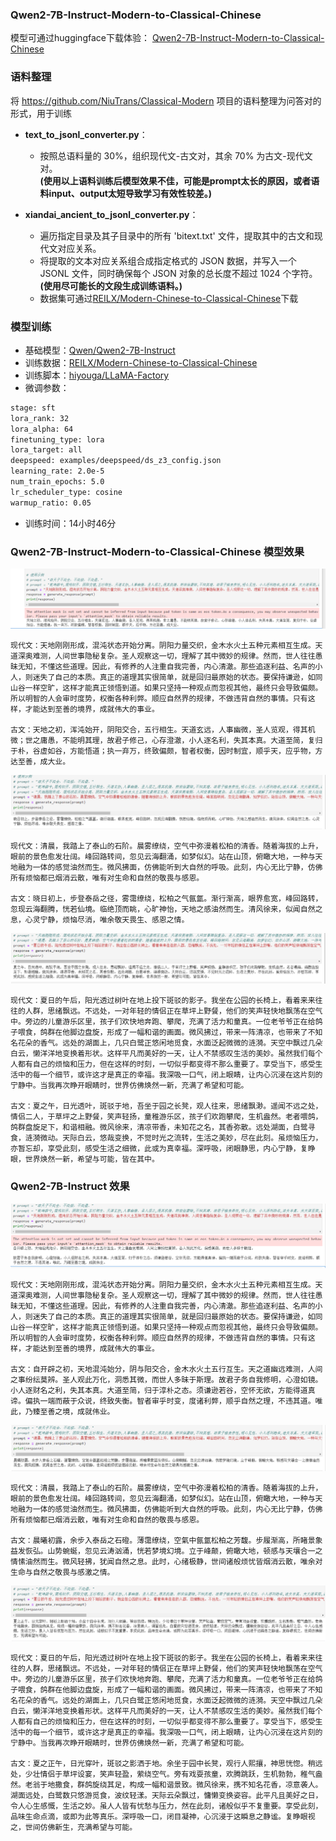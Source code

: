 ### Qwen2-7B-Instruct-Modern-to-Classical-Chinese
模型可通过huggingface下载体验：
[Qwen2-7B-Instruct-Modern-to-Classical-Chinese](https://huggingface.co/REILX/Qwen2-7B-Instruct-Modern-to-Classical-Chinese)

### 语料整理
将 https://github.com/NiuTrans/Classical-Modern 项目的语料整理为问答对的形式，用于训练
- **text_to_jsonl_converter.py**：
  - 按照总语料量的 30%，组织现代文-古文对，其余 70% 为古文-现代文对。</br>
**(使用以上语料训练后模型效果不佳，可能是prompt太长的原因，或者语料input、output太短导致学习有效性较差。)**

- **xiandai_ancient_to_jsonl_converter.py**：
  - 遍历指定目录及其子目录中的所有 'bitext.txt' 文件，提取其中的古文和现代文对应关系。
  - 将提取的文本对应关系组合成指定格式的 JSON 数据，并写入一个 JSONL 文件，同时确保每个 JSON 对象的总长度不超过 1024 个字符。</br>
**(使用尽可能长的文段生成训练语料。)**
  - 数据集可通过[REILX/Modern-Chinese-to-Classical-Chinese](https://huggingface.co/datasets/REILX/Modern-Chinese-to-Classical-Chinese)下载

### 模型训练
- 基础模型：[Qwen/Qwen2-7B-Instruct](https://huggingface.co/Qwen/Qwen2-7B-Instruct)
- 训练数据：[REILX/Modern-Chinese-to-Classical-Chinese](https://huggingface.co/datasets/REILX/Modern-Chinese-to-Classical-Chinese)
- 训练脚本：[hiyouga/LLaMA-Factory](https://github.com/hiyouga/LLaMA-Factory)
- 微调参数：
```bash
stage: sft
lora_rank: 32
lora_alpha: 64
finetuning_type: lora
lora_target: all
deepspeed: examples/deepspeed/ds_z3_config.json
learning_rate: 2.0e-5
num_train_epochs: 5.0
lr_scheduler_type: cosine
warmup_ratio: 0.05
```
- 训练时间：14小时46分

### Qwen2-7B-Instruct-Modern-to-Classical-Chinese 模型效果
![Qwen2-7B-Instruct-Modern-to-Classical-Chinese](./images/xiandaiwen-guwen-01.PNG)
```text
现代文：天地刚刚形成，混沌状态开始分离。阴阳力量交织，金木水火土五种元素相互生成。天道深奥难测，人间世事隐秘复杂。圣人观察这一切，理解了其中微妙的规律。然而，世人往往愚昧无知，不懂这些道理。因此，有修养的人注重自我完善，内心清澈。那些追逐利益、名声的小人，则迷失了自己的本质。真正的道理其实很简单，就是回归最原始的状态。要保持谦逊，如同山谷一样空旷，这样才能真正领悟到道。如果只坚持一种观点而忽视其他，最终只会导致偏颇。所以明智的人会审时度势，权衡各种利弊。顺应自然界的规律，不做违背自然的事情。只有这样，才能达到至善的境界，成就伟大的事业。

古文：天地之初，浑沌始开，阴阳交合，五行相生。天道玄远，人事幽微，圣人览观，得其机微；世之庸愚，不能明其理，故君子修己，心存澄澈，小人逐名利，失其本真。大道至简，复归于朴，谷虚如谷，方能悟道；执一弃万，终致偏颇，智者权衡，因时制宜，顺乎天，应乎物，方达至善，成大业。
```
![Qwen2-7B-Instruct-Modern-to-Classical-Chinese](./images/xiandaiwen-guwen-02.PNG)
```text
现代文：清晨，我踏上了泰山的石阶。晨雾缭绕，空气中弥漫着松柏的清香。随着海拔的上升，眼前的景色愈发壮阔。峰回路转间，忽见云海翻涌，如梦似幻。站在山顶，俯瞰大地，一种与天地融为一体的感觉油然而生。微风拂面，仿佛能听到大自然的呼吸。此刻，内心无比宁静，仿佛所有烦恼都已烟消云散，唯有对生命和自然的敬畏与感恩。

古文：晓日初上，步登泰岳之径，雾霭缭绕，松柏之气氤氲。渐行渐高，眼界愈宽，峰回路转，忽现云海翻腾，恍若仙境。临绝顶而眺，心旷神怡，天地之感油然而生。清风徐来，似闻自然之息，心灵宁静，烦恼尽消，唯余敬天畏生、感恩之情。
```
![Qwen2-7B-Instruct-Modern-to-Classical-Chinese](./images/xiandaiwen-guwen-03.PNG)
```text
现代文：夏日的午后，阳光透过树叶在地上投下斑驳的影子。我坐在公园的长椅上，看着来来往往的人群，思绪飘远。不远处，一对年轻的情侣正在草坪上野餐，他们的笑声轻快地飘荡在空气中。旁边的儿童游乐区里，孩子们欢快地奔跑、攀爬，充满了活力和童真。一位老爷爷正在给鸽子喂食，鸽群在他脚边盘旋，形成了一幅和谐的画面。微风拂过，带来一阵清凉，也带来了不知名花朵的香气。远处的湖面上，几只白鹭正悠闲地觅食，水面泛起微微的涟漪。天空中飘过几朵白云，懒洋洋地变换着形状。这样平凡而美好的一天，让人不禁感叹生活的美妙。虽然我们每个人都有自己的烦恼和压力，但在这样的时刻，一切似乎都变得不那么重要了。享受当下，感受生活中的每一个细节，或许这才是真正的幸福。我深吸一口气，闭上眼睛，让内心沉浸在这片刻的宁静中。当我再次睁开眼睛时，世界仿佛焕然一新，充满了希望和可能。

古文：夏之午，日光透叶，斑驳于地，吾坐于园之长凳，观人往来，思绪飘渺。遥闻不远之处，情侣二人，于草坪之上野餐，笑声轻扬，童稚游乐区，孩子们欢跑攀爬，生机盎然。老者喂鸽，鸽群盘旋足下，和谐相融。微风徐来，清凉带香，未知花之名，其香弥散。远处湖面，白鹭寻食，涟漪微动。天际白云，悠哉变换，不觉时光之流转，生活之美妙，尽在此刻。虽烦恼压力，亦暂忘却，享受此刻，感受生活之细微，此或为真幸福。深呼吸，闭眼静思，内心宁静，复睁眼，世界焕然一新，希望与可能，皆在其中。
```
### Qwen2-7B-Instruct 效果
![Qwen2-7B-Instruct](./images/qwen-01.PNG)
```text
现代文：天地刚刚形成，混沌状态开始分离。阴阳力量交织，金木水火土五种元素相互生成。天道深奥难测，人间世事隐秘复杂。圣人观察这一切，理解了其中微妙的规律。然而，世人往往愚昧无知，不懂这些道理。因此，有修养的人注重自我完善，内心清澈。那些追逐利益、名声的小人，则迷失了自己的本质。真正的道理其实很简单，就是回归最原始的状态。要保持谦逊，如同山谷一样空旷，这样才能真正领悟到道。如果只坚持一种观点而忽视其他，最终只会导致偏颇。所以明智的人会审时度势，权衡各种利弊。顺应自然界的规律，不做违背自然的事情。只有这样，才能达到至善的境界，成就伟大的事业。

古文：自开辟之初，天地混沌始分，阴与阳交合，金木水火土五行互生。天之道幽远难测，人间之事纷纭莫辨。圣人观此万化，洞悉其微，而世人多昧于斯理。故君子务自我修明，心澄如镜。小人逐财名之利，失其本真。大道至简，归于淳朴之态。须谦逊若谷，空怀无欲，方能得道真谛。偏执一端而蔽于众说，终致失衡。智者审乎时变，度诸利弊，顺乎自然之理，不违其道。唯此，乃臻至善之境，成就伟业。
```
![Qwen2-7B-Instruct](./images/qwen-02.PNG)
```text
现代文：清晨，我踏上了泰山的石阶。晨雾缭绕，空气中弥漫着松柏的清香。随着海拔的上升，眼前的景色愈发壮阔。峰回路转间，忽见云海翻涌，如梦似幻。站在山顶，俯瞰大地，一种与天地融为一体的感觉油然而生。微风拂面，仿佛能听到大自然的呼吸。此刻，内心无比宁静，仿佛所有烦恼都已烟消云散，唯有对生命和自然的敬畏与感恩。

古文：晨曦初露，余步入泰岳之石磴。薄霭缭绕，空氣中氤氲松柏之芳馥。步履渐高，所睹景象益发恢弘。山势蜿蜒，忽见云涛汹涌，恍若梦境幻境。立于峰颠，俯瞰大地，顿感与天壤合一之情愫油然而生。微风轻拂，犹闻自然之息。此时，心绪极静，世间诸般烦忧皆烟消云散，唯余对生命与自然之敬畏与感激之情。
```
![Qwen2-7B-Instruct](./images/qwen-03.PNG)
```text
现代文：夏日的午后，阳光透过树叶在地上投下斑驳的影子。我坐在公园的长椅上，看着来来往往的人群，思绪飘远。不远处，一对年轻的情侣正在草坪上野餐，他们的笑声轻快地飘荡在空气中。旁边的儿童游乐区里，孩子们欢快地奔跑、攀爬，充满了活力和童真。一位老爷爷正在给鸽子喂食，鸽群在他脚边盘旋，形成了一幅和谐的画面。微风拂过，带来一阵清凉，也带来了不知名花朵的香气。远处的湖面上，几只白鹭正悠闲地觅食，水面泛起微微的涟漪。天空中飘过几朵白云，懒洋洋地变换着形状。这样平凡而美好的一天，让人不禁感叹生活的美妙。虽然我们每个人都有自己的烦恼和压力，但在这样的时刻，一切似乎都变得不那么重要了。享受当下，感受生活中的每一个细节，或许这才是真正的幸福。我深吸一口气，闭上眼睛，让内心沉浸在这片刻的宁静中。当我再次睁开眼睛时，世界仿佛焕然一新，充满了希望和可能。

古文：夏之正午，日光穿叶，斑驳之影洒于地。余坐于园中长凳，观行人熙攘，神思恍惚。稍远处，少壮情侣于草坪设宴，笑声轻盈，萦绕空气。旁有戏耍孩童，欢腾跳跃，生机勃勃，稚气盎然。老翁于地撒食，群鸽旋绕其足，构成一幅和谐景致。微风徐来，携不知名花香，凉意袭人。湖面远处，白鹭数只悠游觅食，波纹轻漾。天际云朵飘过，慵懒变换姿容。此平凡且美好之日，令人心生感慨，生活之妙。虽人人皆有忧愁与压力，然在此刻，诸般似乎不复重要。享受此刻，品味生命点滴，或即为此等真乐。深呼吸一口，闭目凝神，心沉浸于这瞬息之静谧。复睁眼视之，世间仿佛新生，充满希望与可能。
```